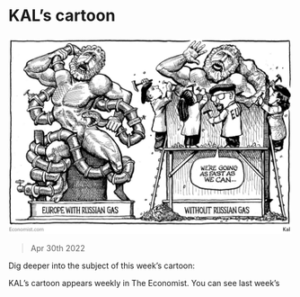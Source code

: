###### 

# KAL’s cartoon 

#####  

![image](images/20220430_wwd000.jpg) 

> Apr 30th 2022 

Dig deeper into the subject of this week’s cartoon:




KAL’s cartoon appears weekly in The Economist. You can see last week’s 

